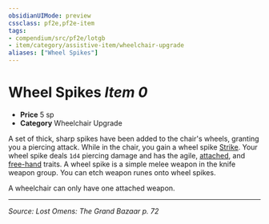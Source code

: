 ```yaml
---
obsidianUIMode: preview
cssclass: pf2e,pf2e-item
tags:
- compendium/src/pf2e/lotgb
- item/category/assistive-item/wheelchair-upgrade
aliases: ["Wheel Spikes"]
---
```

# Wheel Spikes *Item 0*  

- **Price** 5 sp
- **Category** Wheelchair Upgrade

A set of thick, sharp spikes have been added to the chair's wheels, granting you a piercing attack. While in the chair, you gain a wheel spike [Strike](strike.md). Your wheel spike deals `1d4` piercing damage and has the agile, [attached](attached.md "Attached Weapon Trait"), and [free-hand](free-hand.md "Free-Hand Weapon Trait") traits. A wheel spike is a simple melee weapon in the knife weapon group. You can etch weapon runes onto wheel spikes.

A wheelchair can only have one attached weapon.


---
*Source: Lost Omens: The Grand Bazaar p. 72*